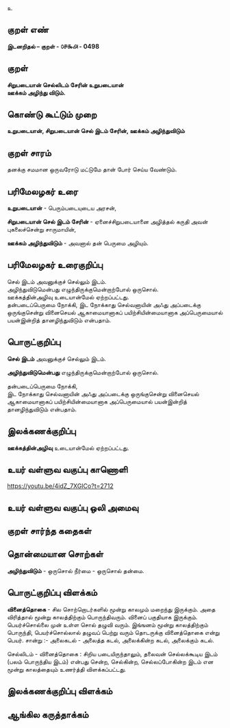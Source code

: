 உ

## குறள் எண் 

**இடனறிதல்  – குறள் - ௦௪௯௮ - 0498**  

## குறள் 

**சிறுபடையான் செல்லிடம் சேரின் உறுபடையான்  
ஊக்கம் அழிந்து விடும்.**

## கொண்டு கூட்டும் முறை

**உறுபடையான், சிறுபடையான் செல் இடம் சேரின், ஊக்கம் அழிந்துவிடும்**

## குறள் சாரம் 

தனக்கு சமமான ஒருவரோடு மட்டுமே தான் போர் செய்ய வேண்டும்.  

## பரிமேலழகர் உரை

**உறுபடையான்** - பெரும்படையுடைய அரசன்,  

**சிறுபடையான் செல் இடம் சேரின்** - ஏனைச்சிறுபடையானை அழித்தல் கருதி அவன் புகலைச்சென்று சாருமாயின்,  

**ஊக்கம் அழிந்துவிடும்** - அவனால் தன் பெருமை அழியும். 

## பரிமேலழகர் உரைகுறிப்பு   

செல் இடம் அவனுக்குச் செல்லும் இடம்.  
அழிந்துவிடுமென்பது எழுந்திருக்குமென்றாற்போல் ஒருசொல்.  
ஊக்கத்தின்அழிவு உடையான்மேல் ஏற்றப்பட்டது.  
தன்படைப்பெருமை நோக்கி, இட நோக்காது செல்வனாயின் அஃது அப்படைக்கு ஒருங்குசென்று வினைசெயல் ஆகாமையானாகப் பயிற்சியின்மையானாக அப்பெருமையால் பயன்இன்றித் தானழிந்துவிடும் என்பதாம்.    

## பொருட்குறிப்பு 

**செல் இடம்** அவனுக்குச் செல்லும் இடம்.  

**அழிந்துவிடுமென்பது** எழுந்திருக்குமென்றாற்போல் ஒருசொல்.  
  
தன்படைப்பெருமை நோக்கி,  
இட நோக்காது செல்வனாயின் அஃது அப்படைக்கு ஒருங்குசென்று வினைசெயல் ஆகாமையானாகப் பயிற்சியின்மையானாக அப்பெருமையால் பயன்இன்றித் தானழிந்துவிடும் என்பதாம்.   

## இலக்கணக்குறிப்பு  

**ஊக்கத்தின்அழிவு** உடையான்மேல் ஏற்றப்பட்டது.  

## உயர் வள்ளுவ வகுப்பு காணொளி

https://youtu.be/4idZ_7XGICo?t=2712

## உயர் வள்ளுவ வகுப்பு ஒலி அமைவு 

 
## குறள் சார்ந்த கதைகள் 


## தொன்மையான சொற்கள்

**அழிந்துவிடும்** - ஒருசொல் நீர்மை - ஒருசொல் தன்மை.    

## பொருட்குறிப்பு விளக்கம்

**வினைத்தொகை** - சில சொற்றொடர்களில் மூன்று காலமும் மறைந்து இருக்கும். அதை விரித்தால் மூன்று காலத்திற்கும் பொருந்திவரும். வினைப் பகுதியாக இருக்கும். பெயர்ச்சொல்லை முன் உள்ள சொல் தழுவி வரும். இங்ஙனம் மூன்று காலத்திற்கும் பொருந்தி, பெயர்ச்சொல்லால் தழுவப் பெற்று வரும் தொடருக்கு வினைத்தொகை என்று பெயர். சான்று :- அலைகடல் - அலைத்த கடல், அலைக்கின்ற கடல், அலைக்கும் கடல்.  

செல்லிடம் - வினைத்தொகை : சிறிய படையிருந்தாலும், தலைவன் செல்லக்கூடிய இடம் (பலம் பொருந்திய இடம்) என்பது சென்ற, செல்கின்ற, செல்லப்போகின்ற இடம் என மூன்று காலத்தையும் உணர்த்தி விளக்கப்பட்டது.  

## இலக்கணக்குறிப்பு விளக்கம்


## ஆங்கில கருத்தாக்கம் 


